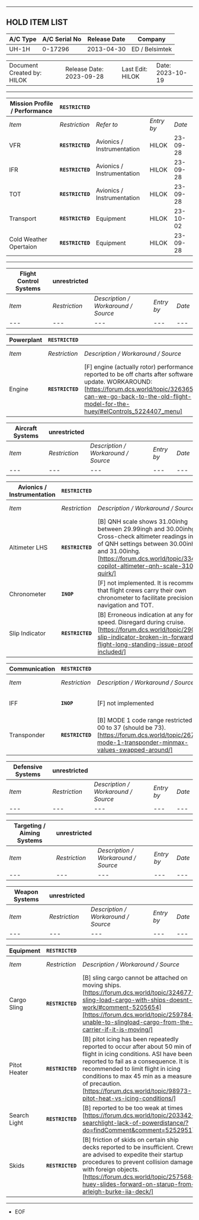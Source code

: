 ***
## HOLD ITEM LIST

| A/C Type | A/C Serial No | Release Date | Company |
| --- | --- | --- | --- |
| UH-1H | 0-17296 | 2013-04-30 | ED / Belsimtek |

||||||
| --- | --- | --- |--- | --- |
| Document Created by: HILOK | Release Date: 2023-09-28 || Last Edit: HILOK | Date: 2023-10-19 |
***
| **Mission Profile / Performance** | **`RESTRICTED`** ||||
| --- | --- | --- | --- | --- |
| *Item* | *Restriction* | *Refer to* | *Entry by* | *Date* |
| VFR | **`RESTRICTED`** | Avionics / Instrumentation | HILOK | 23-09-28 |
| IFR | **`RESTRICTED`** | Avionics / Instrumentation | HILOK | 23-09-28 |
| TOT | **`RESTRICTED`** | Avionics / Instrumentation | HILOK | 23-09-28 |
| Transport | **`RESTRICTED`** | Equipment | HILOK | 23-10-02 |
| Cold Weather Opertaion | **`RESTRICTED`** | Equipment | HILOK | 23-09-28 |
***
| **Flight Control Systems** | **unrestricted** ||||
| --- | --- | --- | --- | --- |
| *Item* | *Restriction* | *Description / Workaround / Source* | *Entry by* | *Date* |
| --- | --- | --- | --- | --- |

| **Powerplant** | **`RESTRICTED`** ||||
| --- | --- | --- | --- | --- |
| *Item* | *Restriction* | *Description / Workaround / Source* | *Entry by* | *Date* |
| Engine | **`RESTRICTED`** | [F] engine (actually rotor) performance reported to be off charts after software update. WORKAROUND: [https://forum.dcs.world/topic/326365-can-we-go-back-to-the-old-flight-model-for-the-huey/#elControls_5224407_menu] | HILOK | 23-09-28 |

| **Aircraft Systems** | **unrestricted** ||||
| --- | --- | --- | --- | --- |
| *Item* | *Restriction* | *Description / Workaround / Source* | *Entry by* | *Date* |
| --- | --- | --- | --- | --- |

| **Avionics / Instrumentation** | **`RESTRICTED`** ||||
| --- | --- | --- | --- | --- |
| *Item* | *Restriction* | *Description / Workaround / Source* | *Entry by* | *Date* |
| Altimeter LHS | **`RESTRICTED`** | [B] QNH scale shows 31.00inhg between 29.99ingh and 30.00inhg. Cross-check altimeter readings in case of QNH settings between 30.00inhg and 31.00inhg. [https://forum.dcs.world/topic/334761-copilot-altimeter-qnh-scale-3100-quirk/] | HILOK | 23-10-07 |
| Chronometer | **`INOP`** | [F] not implemented. It is recommended that flight crews carry their own chronometer to facilitate precision navigation and TOT. | HILOK | 23-09-28 |
| Slip Indicator | **`RESTRICTED`** | [B] Erroneous indication at any forward speed. Disregard during cruise. [https://forum.dcs.world/topic/290964-slip-indicator-broken-in-forward-flight-long-standing-issue-proof-included/] | HILOK | 23-10-03 |

| **Communication** | **`RESTRICTED`** ||||
| --- | --- | --- | --- | --- |
| *Item* | *Restriction* | *Description / Workaround / Source* | *Entry by* | *Date* |
| IFF | **`INOP`** | [F] not implemented | HILOK | 23-09-28 |
| Transponder | **`RESTRICTED`** | [B] MODE 1 code range restricted from 00 to 37 (should be 73). [https://forum.dcs.world/topic/267407-mode-1-transponder-minmax-values-swapped-around/] | HILOK | 23-10-02 |

| **Defensive Systems** | **unrestricted** ||||
| --- | --- | --- | --- | --- |
| *Item* | *Restriction* | *Description / Workaround / Source* | *Entry by* | *Date* |
| --- | --- | --- | --- | --- |

| **Targeting / Aiming Systems** | **unrestricted** ||||
| --- | --- | --- | --- | --- |
| *Item* | *Restriction* | *Description / Workaround / Source* | *Entry by* | *Date* |
| --- | --- | --- | --- | --- |

| **Weapon Systems** | **unrestricted** ||||
| --- | --- | --- | --- | --- |
| *Item* | *Restriction* | *Description / Workaround / Source* | *Entry by* | *Date* |
| --- | --- | --- | --- | --- |

| **Equipment** | **`RESTRICTED`** ||||
| --- | --- | --- | --- | --- |
| *Item* | *Restriction* | *Description / Workaround / Source* | *Entry by* | *Date* |
| Cargo Sling | **`RESTRICTED`** | [B] sling cargo cannot be attached on moving ships. [https://forum.dcs.world/topic/324677-sling-load-cargo-with-ships-doesnt-work/#comment-5205654][https://forum.dcs.world/topic/259784-unable-to-slingload-cargo-from-the-carrier-if-it-is-moving/] | HILOK | 23-10-02 |
| Pitot Heater | **`RESTRICTED`** | [B] pitot icing has been repeatedly reported to occur after about 50 min of flight in icing conditions. ASI have been reported to fail as a consequence. It is recommended to limit flight in icing conditions to max 45 min as a measure of precaution. [https://forum.dcs.world/topic/98973-pitot-heat-vs-icing-conditions/] | HILOK | 23-09-28 |
| Search Light | **`RESTRICTED`** | [B] reported to be too weak at times [https://forum.dcs.world/topic/203342-searchlight-lack-of-powerdistance/?do=findComment&comment=5252951] | HILOK | 23-09-28 |
| Skids | **`RESTRICTED`** | [B] friction of skids on certain ship decks reported to be insufficient. Crews are advised to expedite their startup procedures to prevent collision damage with foreign objects. [https://forum.dcs.world/topic/257568-huey-slides-forward-on-starup-from-arleigh-burke-iia-deck/] | HILOK | 23-10-19 |

***
- EOF
